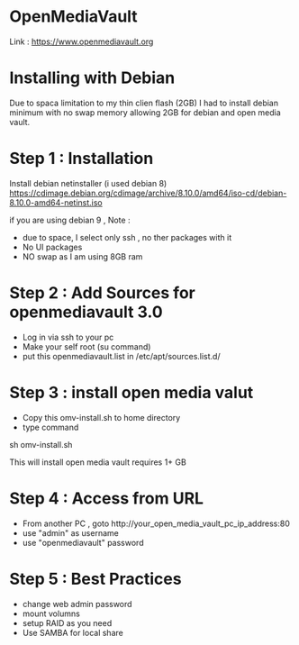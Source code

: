 # OpenMediaVault 
Link : https://www.openmediavault.org

# Installing with Debian
Due to spaca limitation to my thin clien flash (2GB) I had to install debian minimum with no swap memory allowing 2GB for debian and open media vault. 

# Step 1 : Installation
Install debian netinstaller (i used debian 8) 
https://cdimage.debian.org/cdimage/archive/8.10.0/amd64/iso-cd/debian-8.10.0-amd64-netinst.iso

if you are using debian 9 , 
Note : 
- due to space, I select only ssh , no ther packages with it
- No UI packages
- NO swap as I am using 8GB ram

# Step 2 : Add Sources for openmediavault 3.0
- Log in via ssh to your pc 
- Make your self root (su command) 
- put this openmediavault.list in /etc/apt/sources.list.d/ 

# Step 3 : install open media valut
- Copy this omv-install.sh to home directory
- type command 

sh omv-install.sh 

This will install open media vault 
requires 1+ GB 

# Step 4 : Access from URL
- From another PC , goto http://your_open_media_vault_pc_ip_address:80
- use "admin" as username 
- use "openmediavault" password 

# Step 5 : Best Practices
- change web admin password
- mount volumns
- setup RAID as you need
- Use SAMBA for local share
